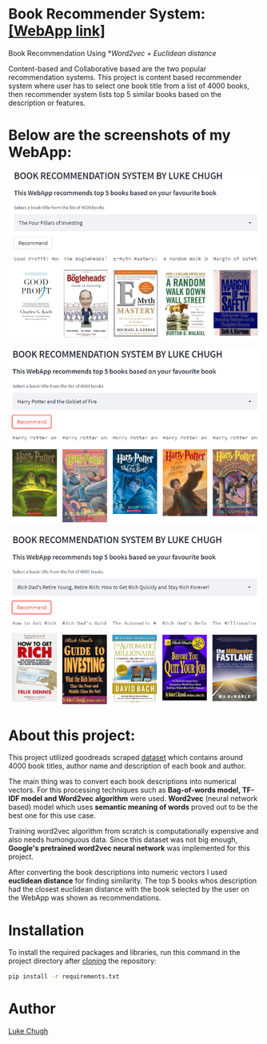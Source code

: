 # Book Recommender System: [[WebApp link]](https://share.streamlit.io/luke-chugh/book-recommender-webapp/main/app.py)
Book Recommendation Using **Word2vec + Euclidean distance*

Content-based and Collaborative based are the two popular recommendation systems. This project is content based recommender system where user has to select one book title from a list of 4000 books, then recommender system lists top 5 similar books based on the description or features.

# Below are the screenshots of my WebApp:

![Capture](https://github.com/luke-chugh/Book-Recommender-WebApp/blob/main/screenshots/1.png)

![Capture1](https://github.com/luke-chugh/Book-Recommender-WebApp/blob/main/screenshots/2.png)

![Capture2](https://github.com/luke-chugh/Book-Recommender-WebApp/blob/main/screenshots/3.png)

# About this project:

This project utilized goodreads scraped [dataset](https://www.kaggle.com/datasets/jealousleopard/goodreadsbooks) which contains around 4000 book titles, author name and description of each book and author.

The main thing was to convert each book descriptions into numerical vectors. For this processing techniques such as **Bag-of-words model, TF-IDF model and Word2vec algorithm** were used. **Word2vec** (neural network based) model which uses **semantic meaning of words** proved out to be the best one for this use case.

Training word2vec algorithm from scratch is computationally expensive and also needs humonguous data. Since this dataset was not big enough, **Google's pretrained word2vec neural network** was implemented for this project. 

After converting the book descriptions into numeric vectors I used **euclidean distance** for finding similarity. The top 5 books whos description had the closest euclidean distance with the book selected by the user on the WebApp was shown as recommendations.

# Installation
To install the required packages and libraries, run this command in the project directory after [cloning](https://www.howtogeek.com/451360/how-to-clone-a-github-repository/) the repository:
```bash
pip install -r requirements.txt
```
# Author
[Luke Chugh](https://www.linkedin.com/in/luke-chugh-2b2043181/)
